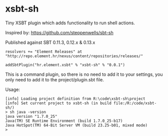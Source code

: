 xsbt-sh
=======

Tiny XSBT plugin which adds functionality to run shell actions.

Inspired by: https://github.com/steppenwells/sbt-sh

Published against SBT 0.11.3, 0.12.x & 0.13.x

    resolvers += "Element Releases" at "http://repo.element.hr/nexus/content/repositories/releases/"

    addSbtPlugin("hr.element.xsbt" % "xsbt-sh" % "0.0.1")

This is a command plugin, so there is no need to add it to your settings, 
you only need to add it to the project/plugin.sbt file.

Usage:

    [info] Loading project definition from R:\code\xsbt-sh\project
    [info] Set current project to xsbt-sh (in build file:/R:/code/xsbt-sh/)
    > sh java -version
    java version "1.7.0_25"
    Java(TM) SE Runtime Environment (build 1.7.0_25-b17)
    Java HotSpot(TM) 64-Bit Server VM (build 23.25-b01, mixed mode)
    >
